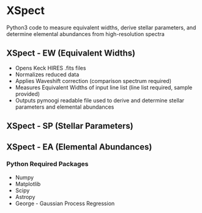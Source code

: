 # XSpect
Python3 code to measure equivalent widths, derive stellar parameters, and determine elemental abundances from high-resolution spectra

## XSpect - EW (Equivalent Widths)
 - Opens Keck HIRES .fits files
 - Normalizes reduced data
 - Applies Waveshift correction (comparison spectrum required)
 - Measures Equivalent Widths of input line list (line list required, sample provided)
 - Outputs pymoogi readable file used to derive and determine stellar parameters and elemental abundances
 
## XSpect - SP (Stellar Parameters)

## XSpect - EA (Elemental Abundances)

### Python Required Packages
 - Numpy
 - Matplotlib
 - Scipy
 - Astropy 
 - George - Gaussian Process Regression
